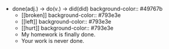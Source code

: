 - done(adj.) -> do(v.) -> did(did)
  background-color:: #49767b
	- [[broken]]
	  background-color:: #793e3e
	- [[left]]
	  background-color:: #793e3e
	- [[hurt]]
	  background-color:: #793e3e
	- My homework is finally done.
	- Your work is never done.